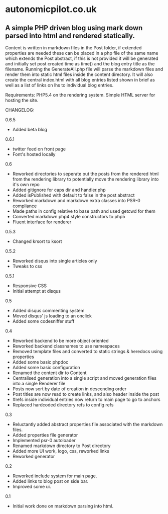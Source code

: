 autonomicpilot.co.uk
====================
A simple PHP driven blog using mark down parsed into html and rendered statically.
----------------------------------------------------------------------------------

Content is written in markdown files in the Post folder, if extended properties are needed these can be placed in a php file of the same name which extends the Post abstract, if this is not provided it will be generated and initially set post created time as time() and the blog entry title as the filename.
Running the GenerateAll.php file will parse the markdown files and render them into static html files inside the content directory.
It will also create the central index.html with all blog entries listed shown in brief as well as a list of links on lhs to individual blog entries.

Requirements:
PHP5.4 on the rendering system.
Simple HTML server for hosting the site.

CHANGELOG:

0.6.5

* Added beta blog

0.6.1

* twitter feed on front page
* Font's hosted locally

0.6

* Reworked directories to seperate out the posts from the rendered html from the rendering library to potentially move the rendering library into it's own repo
* Added gitignore for caps dir and handler.php
* Added isPublished with default to false in the post abstract
* Reworked markdown and markdown extra classes into PSR-0 compliance
* Made paths in config relative to base path and used getcwd for them
* Converted markdown php4 style constructors to php5
* Fluent interface for renderer

0.5.3

* Changed krsort to ksort

0.5.2

* Reworked disqus into single articles only
* Tweaks to css

0.5.1

* Responsive CSS
* Initial attempt at disqus

0.5

* Added disqus commenting system
* Moved disqus' js loading to an onclick
* Added some codesniffer stuff

0.4

* Reworked backend to be more object oriented
* Reworked backend classnames to use namespaces
* Removed template files and converted to static strings & heredocs using properties
* Added some basic phpdoc
* Added some basic configuration
* Renamed the content dir to Content
* Centralised generation into a single script and moved generation files into a single Renderer file
* Posts now sort by date of creation in descending order
* Post titles are now read to create links, and also header inside the post
* #refs inside individual entries now return to main page to go to anchors
* Replaced hardcoded directory refs to config refs

0.3

* Reluctantly added abstract properties file associated with the markdown files.
* Added properties file generator
* Implemented psr-0 autoloader
* Renamed markdown directory to Post directory
* Added more UI work, logo, css, reworked links
* Reworked generator

0.2

* Reworked include system for main page.
* Added links to blog post on side bar.
* Improved some ui.

0.1

* Initial work done on markdown parsing into html.
